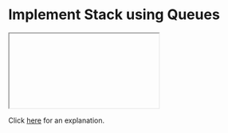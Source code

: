 # Implement Stack using Queues 

<iframe></iframe>

Click [here](Explanation.md) for an explanation.

